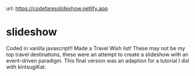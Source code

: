 url: https://codefaresslideshow.netlify.app

# slideshow
Coded in vanilla javascript!! Made a Travel Wish list! These may not be my top travel destinations, these were an attempt to create a slideshow with an event-driven paradigm. This final version was an adaption for a tutorial I did with kintsugiKat.  
